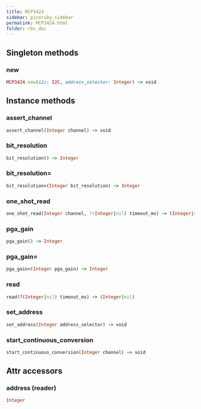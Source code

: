 ```yaml
---
title: MCP3424
sidebar: picoruby_sidebar
permalink: MCP3424.html
folder: rbs_doc
---
```

## Singleton methods
### new

```ruby
MCP3424.new(i2c: I2C, address_selector: Integer) -> void
```
## Instance methods
### assert_channel

```ruby
assert_channel(Integer channel) -> void
```
### bit_resolution

```ruby
bit_resolution() -> Integer
```
### bit_resolution=

```ruby
bit_resolution=(Integer bit_resolution) -> Integer
```
### one_shot_read

```ruby
one_shot_read(Integer channel, ?(Integer|nil) timeout_ms) -> (Integer|nil)
```
### pga_gain

```ruby
pga_gain() -> Integer
```
### pga_gain=

```ruby
pga_gain=(Integer pga_gain) -> Integer
```
### read

```ruby
read(?(Integer|nil) timeout_ms) -> (Integer|nil)
```
### set_address

```ruby
set_address(Integer address_selector) -> void
```
### start_continuous_conversion

```ruby
start_continuous_conversion(Integer channel) -> void
```
## Attr accessors
### address (reader)
```ruby
Integer
```

